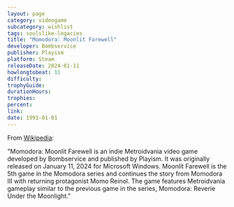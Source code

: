 ```yaml
---
layout: page
category: videogame
subcategory: wishlist
tags: soulslike-legacies
title: "Momodora: Moonlit Farewell"
developer: Bombservice
publisher: Playism
platform: Steam
releaseDate: 2024-01-11
howlongtobeat: 11
difficulty:
trophyGuide:
durationHours:
trophies:
percent:
link:
date: 1991-01-01
---
```


From [Wikipedia](https://en.wikipedia.org/wiki/Momodora:_Moonlit_Farewell):

"Momodora: Moonlit Farewell is an indie Metroidvania video game developed by Bombservice and published by Playism. It was originally released on January 11, 2024 for Microsoft Windows. Moonlit Farewell is the 5th game in the Momodora series and continues the story from Momodora III with returning protagonist Momo Reinol. The game features Metroidvania gameplay similar to the previous game in the series, Momodora: Reverie Under the Moonlight."
